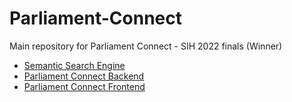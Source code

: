 # Parliament-Connect
Main repository for Parliament Connect - SIH 2022 finals (Winner)

- [Semantic Search Engine](https://github.com/vsaravind01/Semantic-Search-Server)
- [Parliament Connect Backend](https://github.com/vsaravind01/Parliament-Connect-Backend)
- [Parliament Connect Frontend](https://github.com/vsaravind01/Parliament-Connect-Frontend)
